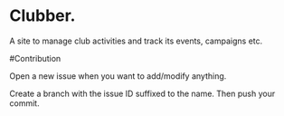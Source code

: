 # Clubber.
A site to manage club activities and track its events, campaigns etc.


#Contribution

Open a new issue when you want to add/modify anything.

Create a branch with the issue ID suffixed to the name. Then push your commit. 


